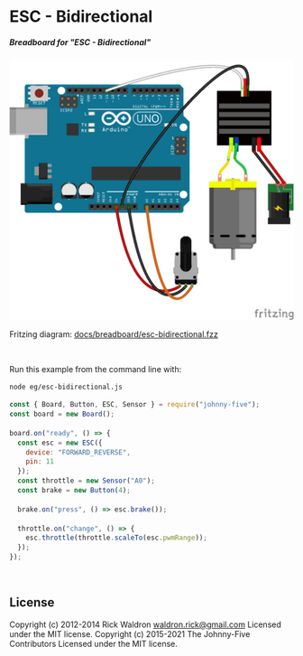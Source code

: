 <!--remove-start-->

# ESC - Bidirectional

<!--remove-end-->






##### Breadboard for "ESC - Bidirectional"



![docs/breadboard/esc-bidirectional.png](breadboard/esc-bidirectional.png)<br>

Fritzing diagram: [docs/breadboard/esc-bidirectional.fzz](breadboard/esc-bidirectional.fzz)

&nbsp;




Run this example from the command line with:
```bash
node eg/esc-bidirectional.js
```


```javascript
const { Board, Button, ESC, Sensor } = require("johnny-five");
const board = new Board();

board.on("ready", () => {
  const esc = new ESC({
    device: "FORWARD_REVERSE",
    pin: 11
  });
  const throttle = new Sensor("A0");
  const brake = new Button(4);

  brake.on("press", () => esc.brake());

  throttle.on("change", () => {
    esc.throttle(throttle.scaleTo(esc.pwmRange));
  });
});

```








&nbsp;

<!--remove-start-->

## License
Copyright (c) 2012-2014 Rick Waldron <waldron.rick@gmail.com>
Licensed under the MIT license.
Copyright (c) 2015-2021 The Johnny-Five Contributors
Licensed under the MIT license.

<!--remove-end-->
